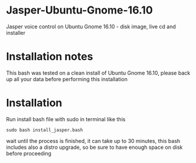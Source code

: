 # Jasper-Ubuntu-Gnome-16.10
Jasper voice control on Ubuntu Gnome 16.10 - disk image, live cd and installer

# Installation notes
This bash was tested on a clean install of Ubuntu Gnome 16.10, please back up all your data before performing this installation

# Installation
Run install bash file with sudo in terminal like this

	sudo bash install_jasper.bash

wait until the process is finished, it can take up to 30 minutes, this bash includes also a distro upgrade, so be sure to have enough space on disk before proceeding
